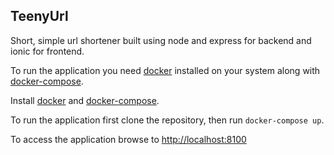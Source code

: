 ## TeenyUrl
Short, simple url shortener built using node and express for backend and ionic for frontend.

To run the application you need [docker](https://www.docker.com/) installed on your system along with [docker-compose](https://docs.docker.com/compose/).

Install [docker](https://docs.docker.com/install/linux/docker-ce/ubuntu/) and [docker-compose](https://docs.docker.com/compose/install/).

To run the application first clone the repository, then run `docker-compose up`.

To access the application browse to [http://localhost:8100](http://localhost:8100/)